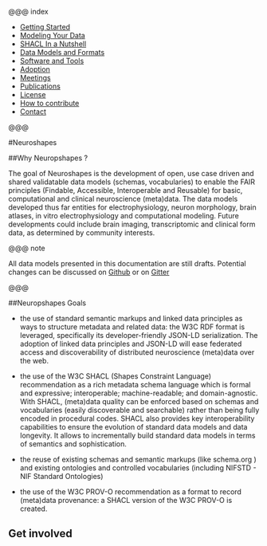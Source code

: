 
@@@ index

* [Getting Started](gettingstarted/index.md)
* [Modeling Your Data](datamodeling/index.md)
* [SHACL In a Nutshell](shacl-tutorial/overview/index.md)
* [Data Models and Formats](data-models/index.md)
* [Software and Tools](tools/index.md)
* [Adoption](adoption.md)
* [Meetings](meetings.md)
* [Publications](publication/index.md)
* [License](license.md)
* [How to contribute](contribution.md)
* [Contact](contact.md)

@@@

#Neuroshapes

##Why Neuropshapes ?

The goal of Neuroshapes is the development of open, use case driven and shared validatable data models (schemas, vocabularies) to enable the FAIR principles (Findable, Accessible, Interoperable and Reusable) for basic, computational and clinical neuroscience (meta)data. The data models developed thus far entities for electrophysiology, neuron morphology, brain atlases, in vitro electrophysiology and computational modeling. Future developments could include brain imaging, transcriptomic and clinical form data, as determined by community interests.

@@@ note 

All data models presented in this documentation are still drafts.
Potential changes can be discussed on [Github](https://github.com/BlueBrain/nexus-bbp-domains) or on [Gitter](https://gitter.im/BlueBrain/nexus-schemas)

@@@


##Neuropshapes Goals

* the use of standard semantic markups and linked data principles as ways to structure metadata and related data: the W3C RDF format is leveraged, specifically its developer-friendly JSON-LD serialization. The adoption of linked data principles and JSON-LD will ease federated access and discoverability of distributed neuroscience (meta)data over the web.

* the use of the W3C SHACL (Shapes Constraint Language) recommendation as a rich metadata schema language which is formal and expressive; interoperable; machine-readable; and domain-agnostic. With SHACL, (meta)data quality can be enforced based on schemas and vocabularies (easily discoverable and searchable) rather than being fully encoded in procedural codes. SHACL also provides key interoperability capabilities to ensure the evolution of standard data models and data longevity. It allows to incrementally build standard data models in terms of semantics and sophistication.

* the reuse of existing schemas and semantic markups (like schema.org ) and existing ontologies and controlled vocabularies (including NIFSTD - NIF Standard Ontologies)

* the use of the W3C PROV-O recommendation as a format to record (meta)data provenance: a SHACL version of the W3C PROV-O is created.

## Get involved

